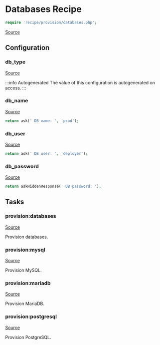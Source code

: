 <!-- DO NOT EDIT THIS FILE! -->
<!-- Instead edit recipe/provision/databases.php -->
<!-- Then run bin/docgen -->

# Databases Recipe

```php
require 'recipe/provision/databases.php';
```

[Source](/recipe/provision/databases.php)


## Configuration
### db_type
[Source](https://github.com/deployphp/deployer/blob/master/recipe/provision/databases.php#L5)


:::info Autogenerated
The value of this configuration is autogenerated on access.
:::




### db_name
[Source](https://github.com/deployphp/deployer/blob/master/recipe/provision/databases.php#L15)



```php title="Default value"
return ask(' DB name: ', 'prod');
```


### db_user
[Source](https://github.com/deployphp/deployer/blob/master/recipe/provision/databases.php#L19)



```php title="Default value"
return ask(' DB user: ', 'deployer');
```


### db_password
[Source](https://github.com/deployphp/deployer/blob/master/recipe/provision/databases.php#L23)



```php title="Default value"
return askHiddenResponse(' DB password: ');
```



## Tasks

### provision:databases
[Source](https://github.com/deployphp/deployer/blob/master/recipe/provision/databases.php#L28)

Provision databases.




### provision:mysql
[Source](https://github.com/deployphp/deployer/blob/master/recipe/provision/databases.php#L40)

Provision MySQL.




### provision:mariadb
[Source](https://github.com/deployphp/deployer/blob/master/recipe/provision/databases.php#L51)

Provision MariaDB.




### provision:postgresql
[Source](https://github.com/deployphp/deployer/blob/master/recipe/provision/databases.php#L62)

Provision PostgreSQL.




